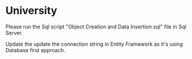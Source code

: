 # University

Please run the Sql script "Object Creation and Data Insertion.sql" file in Sql Server.

Update the update the connection string in Entity Framework as it's using Database first approach.
